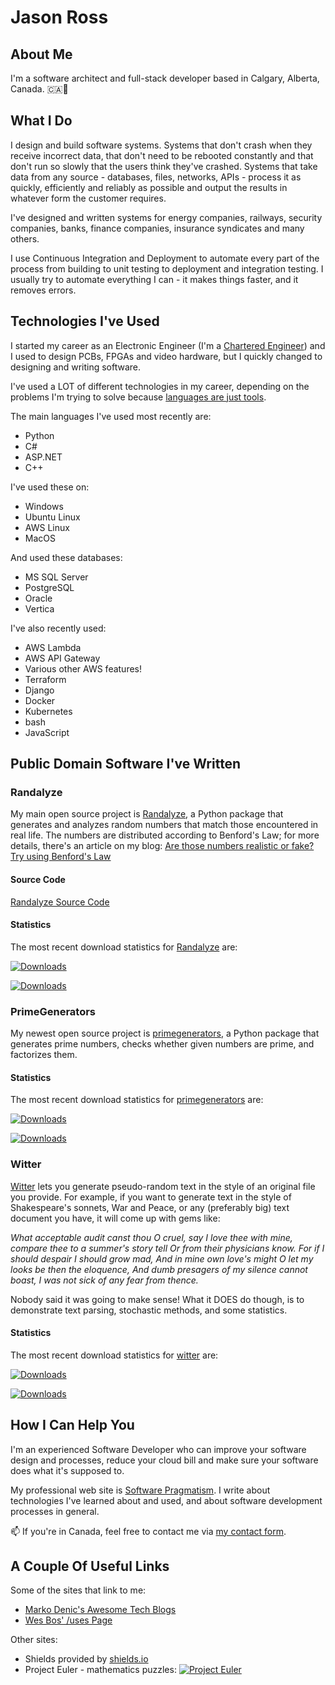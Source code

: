 # Jason Ross

<!--
**big-jr/big-jr** is a ✨ _special_ ✨ repository because its `README.md` (this file) appears on your GitHub profile.

Here are some ideas to get you started:

- 🔭 I’m currently working on ...
- 🌱 I’m currently learning ...
- 👯 I’m looking to collaborate on ...
- 🤔 I’m looking for help with ...
- 💬 Ask me about ...
- 📫 How to reach me: ...
- 😄 Pronouns: ...
- ⚡ Fun fact: ...
-->

## About Me

I'm a software architect and full-stack developer based in Calgary, Alberta, Canada. 🇨🇦🏴󠁣󠁡󠁡󠁢󠁿

## What I Do

I design and build software systems. Systems that don't crash when they receive incorrect data, that don't need to be rebooted constantly and that don't run so slowly that the users think they've crashed. Systems that take data from any source - databases, files, networks, APIs - process it as quickly, efficiently and reliably as possible and output the results in whatever form the customer requires.

I've designed and written systems for energy companies, railways, security companies, banks, finance companies, insurance syndicates and many others.

I use Continuous Integration and Deployment to automate every part of the process from building to unit testing to deployment and integration testing. I usually try to automate everything I can - it makes things faster, and it removes errors.

## Technologies I've Used

I started my career as an Electronic Engineer (I'm a [Chartered Engineer](https://www.engc.org.uk/ceng)) and I used to design PCBs, FPGAs and video hardware, but I quickly changed to designing and writing software.

I've used a LOT of different technologies in my career, depending on the problems I'm trying to solve because [languages are just tools](https://www.softwarepragmatism.com/programming-languages-they-re-just-a-bunch-of-tools).

The main languages I've used most recently are:

- Python
- C#
- ASP.NET
- C++

I've used these on:

- Windows
- Ubuntu Linux
- AWS Linux
- MacOS

And used these databases:

- MS SQL Server
- PostgreSQL
- Oracle
- Vertica

I've also recently used:

- AWS Lambda
- AWS API Gateway
- Various other AWS features!
- Terraform
- Django
- Docker
- Kubernetes
- bash
- JavaScript

## Public Domain Software I've Written

### Randalyze

My main open source project is [Randalyze](https://pypi.org/project/randalyze/), a Python package that generates and analyzes random numbers that match those encountered in real life. The numbers are distributed according to Benford's Law; for more details, there's an article on my blog: [Are those numbers realistic or fake? Try using Benford's Law](https://www.softwarepragmatism.com/benfords-law)

#### Source Code

[Randalyze Source Code](https://gitlab.com/big-jr/randalyze)

#### Statistics

The most recent download statistics for [Randalyze](https://pypi.org/project/randalyze/) are:

[![Downloads](https://pepy.tech/badge/randalyze)](https://pepy.tech/project/randalyze)

[![Downloads](https://pepy.tech/badge/randalyze/week)](https://pepy.tech/project/randalyze)

### PrimeGenerators

My newest open source project is [primegenerators](https://pypi.org/project/primegenerators/), a Python package that generates prime numbers, checks whether given numbers are prime, and factorizes them.

#### Statistics

The most recent download statistics for [primegenerators](https://pypi.org/project/primegenerators/) are:

[![Downloads](https://pepy.tech/badge/primegenerators)](https://pepy.tech/project/primegenerators)

[![Downloads](https://pepy.tech/badge/primegenerators/week)](https://pepy.tech/project/primegenerators)

### Witter

[Witter](https://pypi.org/project/witter/) lets you generate pseudo-random text in the style of an original file you provide. For example, if you want to generate text in the style of Shakespeare's sonnets, War and Peace, or any (preferably big) text document you have, it will come up with gems like:

*What acceptable audit canst thou O cruel, say I love thee with mine, compare thee to a summer's story tell Or from their physicians know. For if I should despair I should grow mad, And in mine own love's might O let my looks be then the eloquence, And dumb presagers of my silence cannot boast, I was not sick of any fear from thence.*

Nobody said it was going to make sense! What it DOES do though, is to demonstrate text parsing, stochastic methods, and some statistics.

#### Statistics

The most recent download statistics for [witter](https://pypi.org/project/witter/) are:

[![Downloads](https://pepy.tech/badge/witter)](https://pepy.tech/project/witter)

[![Downloads](https://pepy.tech/badge/witter/week)](https://pepy.tech/project/witter)

## How I Can Help You

I'm an experienced Software Developer who can improve your software design and processes, reduce your cloud bill and make sure your software does what it's supposed to.

My professional web site is [Software Pragmatism](https://www.softwarepragmatism.com/). I write about technologies I've learned about and used, and about software development processes in general.

📫 If you're in Canada, feel free to contact me via [my contact form](https://www.softwarepragmatism.com/contact-jason).

## A Couple Of Useful Links

Some of the sites that link to me:

- [Marko Denic's Awesome Tech Blogs](https://tech-blogs.dev/)
- [Wes Bos' /uses Page](https://uses.tech/)

Other sites:

- Shields provided by [shields.io](https://shields.io/)
- Project Euler - mathematics puzzles: [![Project Euler](https://projecteuler.net/profile/JasonR.png)](https://projecteuler.net)
